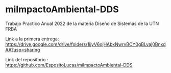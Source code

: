 # miImpactoAmbiental-DDS
Trabajo Practico Anual 2022 de la materia Diseño de Sistemas de la UTN FRBA

Link a la primera entrega: https://drive.google.com/drive/folders/1ijyV6ojHAbxNwrvBCY0gBLvaj0BnxdAA?usp=sharing

Link del repositorio : https://github.com/EspositoLucas/miImpactoAmbiental-DDS
